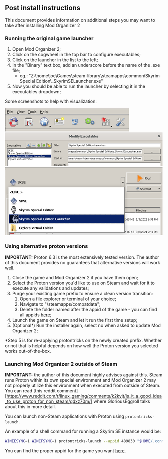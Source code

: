 ## Post install instructions

This document provides information on additional steps you may want to take after installing Mod Organizer 2

### Running the original game launcher

1. Open Mod Organizer 2;
2. Click on the cogwheel in the top bar to configure executables;
3. Click on the launcher in the list to the left;
4. In the "Binary" text box, add an underscore before the name of the .exe file;
	- eg.: "Z:\\home\\joe\\Games\\steam-library\\steamapps\\common\\Skyrim Special Edition\\\_SkyrimSELauncher.exe"
5. Now you should be able to run the launcher by selecting it in the executables dropdown;

Some screenshots to help with visualization:

![topbar executables config](screenshots/topbar_executables_config.png?raw=true "Executables Configuration")
![executables list](screenshots/executables_config_leftside_list.png?raw=true "Executables List")
![executables dropdown](screenshots/executables_dropdown.png?raw=true "Executables Dropdown")

### Using alternative proton versions

**IMPORTANT:** Proton 6.3 is the most extensively tested version. The author of this document provides no guarantees that alternative versions will work well.

1. Close the game and Mod Organizer 2 if you have them open;
2. Select the Proton version you'd like to use on Steam and wait for it to execute any validations and updates;
3. Purge your existing game prefix to ensure a clean version transition:
	1. Open a file explorer or terminal of your choice;
	2. Navigate to "<your steam library>/steamapps/compatdata";
	3. Delete the folder named after the appid of the game - you can find all appids [here](gamesinfo);
4. Launch the game on Steam and let it run the first time setup;
5. (Optional\*) Run the installer again, select no when asked to update Mod Organizer 2;

\*Step 5 is for re-applying protontricks on the newly created prefix. Whether or not that is helpful depends on how well the Proton version you selected works out-of-the-box.

### Launching Mod Organizer 2 outside of Steam

**IMPORTANT:** the author of this document highly advises against this. Steam runs Proton within its own special environment and Mod Organizer 2 may not properly utilize this environment when executed from outside of Steam. You can read [this reddit comment][https://www.reddit.com/r/linux_gaming/comments/k2kyjt/is_it_a_good_idea_to_use_proton_for_non_steam/gdxz70m/] where GloriousEggroll talks about this in more detail.

You can launch non-Steam applications with Proton using `protontricks-launch`.

An example of a shell command for running a Skyrim SE instance would be:

```bash
WINEESYNC=1 WINEFSYNC=1 protontricks-launch --appid 489830 "$HOME/.config/modorganizer2/instances/skyrimspecialedition/modorganizer2/ModOrganizer.exe"
```

You can find the proper appid for the game you want [here](gamesinfo).

